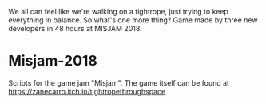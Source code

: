 We all can feel like we're walking on a tightrope, just trying to keep everything in balance. So what's one more thing?
Game made by three new developers in 48 hours at MISJAM 2018.

# Misjam-2018
Scripts for the game jam "Misjam". The game itself can be found at https://zanecarro.itch.io/tightropethroughspace
